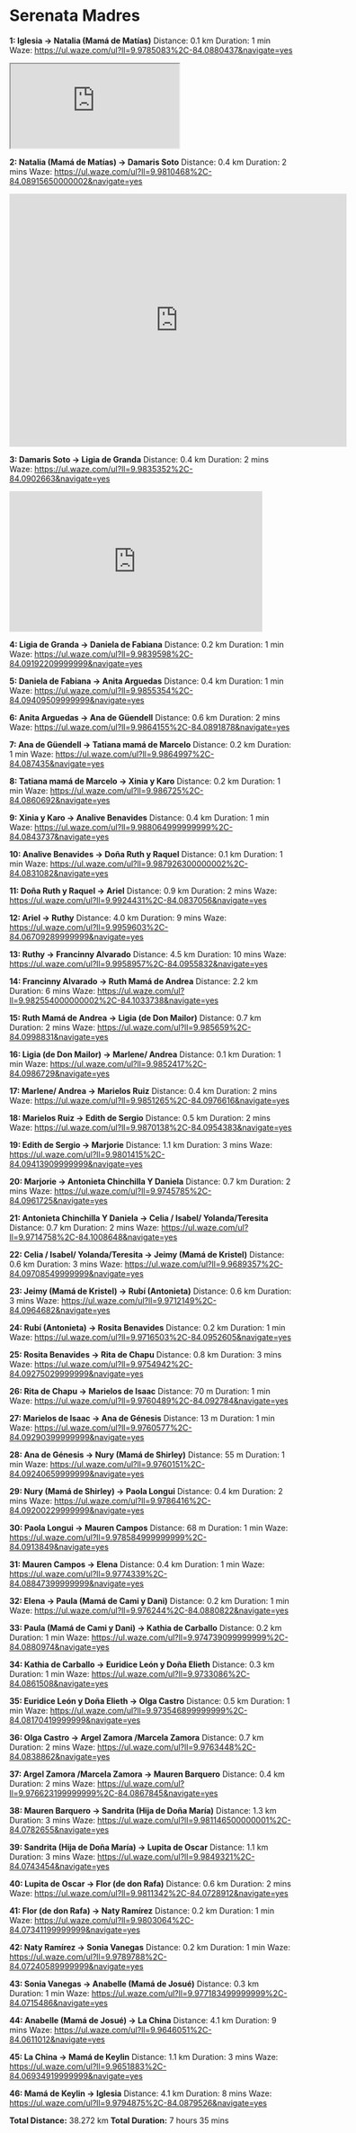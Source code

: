 # Serenata Madres
**1: Iglesia -> Natalia (Mamá de Matías)**
Distance: 0.1 km
Duration: 1 min
Waze: https://ul.waze.com/ul?ll=9.9785083%2C-84.0880437&navigate=yes

<iframe src = "https://maps.google.com/maps?q=9.9785083,-84.0880437&hl=es;z=14&amp;output=embed"></iframe>




**2: Natalia (Mamá de Matías) -> Damaris Soto**
Distance: 0.4 km
Duration: 2 mins
Waze: https://ul.waze.com/ul?ll=9.9810468%2C-84.08915650000002&navigate=yes
<iframe src="https://www.google.com/maps/embed?pb=!1m17!1m12!1m3!1d3929.4999815966908!2d-84.09532522496913!3d9.975494190128682!2m3!1f0!2f0!3f0!3m2!1i1024!2i768!4f13.1!3m2!1m1!2zOcKwNTgnMzEuOCJOIDg0wrAwNSczMy45Ilc!5e0!3m2!1sen!2scr!4v1723641787852!5m2!1sen!2scr" width="600" height="450" style="border:0;" allowfullscreen="" loading="lazy" referrerpolicy="no-referrer-when-downgrade"></iframe>

**3: Damaris Soto -> Ligia de Granda**
Distance: 0.4 km
Duration: 2 mins
Waze: https://ul.waze.com/ul?ll=9.9835352%2C-84.0902663&navigate=yes

<iframe
  width="450"
  height="250"
  frameborder="0" style="border:0"
  referrerpolicy="no-referrer-when-downgrade"
  src="https://www.google.com/maps/embed/v1/search?key=AIzaSyCmMAR_zQjkBg5u66GUnou9-AHH7iQvsjQ&q=9.9785083,-84.0880437"
  allowfullscreen>
</iframe>

**4: Ligia de Granda -> Daniela de Fabiana**
Distance: 0.2 km
Duration: 1 min
Waze: https://ul.waze.com/ul?ll=9.9839598%2C-84.09192209999999&navigate=yes

**5: Daniela de Fabiana -> Anita Arguedas**
Distance: 0.4 km
Duration: 1 min
Waze: https://ul.waze.com/ul?ll=9.9855354%2C-84.09409509999999&navigate=yes

**6: Anita Arguedas -> Ana de Güendell**
Distance: 0.6 km
Duration: 2 mins
Waze: https://ul.waze.com/ul?ll=9.9864155%2C-84.0891878&navigate=yes

**7: Ana de Güendell -> Tatiana mamá de Marcelo**
Distance: 0.2 km
Duration: 1 min
Waze: https://ul.waze.com/ul?ll=9.9864997%2C-84.087435&navigate=yes

**8: Tatiana mamá de Marcelo -> Xinia y Karo**
Distance: 0.2 km
Duration: 1 min
Waze: https://ul.waze.com/ul?ll=9.986725%2C-84.0860692&navigate=yes

**9: Xinia y Karo -> Analive Benavides**
Distance: 0.4 km
Duration: 1 min
Waze: https://ul.waze.com/ul?ll=9.988064999999999%2C-84.0843737&navigate=yes

**10: Analive Benavides -> Doña Ruth y Raquel**
Distance: 0.1 km
Duration: 1 min
Waze: https://ul.waze.com/ul?ll=9.987926300000002%2C-84.0831082&navigate=yes

**11: Doña Ruth y Raquel -> Ariel**
Distance: 0.9 km
Duration: 2 mins
Waze: https://ul.waze.com/ul?ll=9.9924431%2C-84.0837056&navigate=yes

**12: Ariel -> Ruthy**
Distance: 4.0 km
Duration: 9 mins
Waze: https://ul.waze.com/ul?ll=9.9959603%2C-84.06709289999999&navigate=yes

**13: Ruthy -> Francinny Alvarado**
Distance: 4.5 km
Duration: 10 mins
Waze: https://ul.waze.com/ul?ll=9.9958957%2C-84.0955832&navigate=yes

**14: Francinny Alvarado -> Ruth Mamá de Andrea**
Distance: 2.2 km
Duration: 6 mins
Waze: https://ul.waze.com/ul?ll=9.982554000000002%2C-84.1033738&navigate=yes

**15: Ruth Mamá de Andrea -> Ligia (de Don Mailor)**
Distance: 0.7 km
Duration: 2 mins
Waze: https://ul.waze.com/ul?ll=9.985659%2C-84.0998831&navigate=yes

**16: Ligia (de Don Mailor) -> Marlene/ Andrea**
Distance: 0.1 km
Duration: 1 min
Waze: https://ul.waze.com/ul?ll=9.9852417%2C-84.0986729&navigate=yes

**17: Marlene/ Andrea -> Marielos Ruiz**
Distance: 0.4 km
Duration: 2 mins
Waze: https://ul.waze.com/ul?ll=9.9851265%2C-84.0976616&navigate=yes

**18: Marielos Ruiz -> Edith de Sergio**
Distance: 0.5 km
Duration: 2 mins
Waze: https://ul.waze.com/ul?ll=9.9870138%2C-84.0954383&navigate=yes

**19: Edith de Sergio -> Marjorie**
Distance: 1.1 km
Duration: 3 mins
Waze: https://ul.waze.com/ul?ll=9.9801415%2C-84.09413909999999&navigate=yes

**20: Marjorie -> Antonieta Chinchilla Y Daniela**
Distance: 0.7 km
Duration: 2 mins
Waze: https://ul.waze.com/ul?ll=9.9745785%2C-84.0961725&navigate=yes

**21: Antonieta Chinchilla Y Daniela -> Celia / Isabel/ Yolanda/Teresita**
Distance: 0.7 km
Duration: 2 mins
Waze: https://ul.waze.com/ul?ll=9.9714758%2C-84.1008648&navigate=yes

**22: Celia / Isabel/ Yolanda/Teresita -> Jeimy (Mamá de Kristel)**
Distance: 0.6 km
Duration: 3 mins
Waze: https://ul.waze.com/ul?ll=9.9689357%2C-84.09708549999999&navigate=yes

**23: Jeimy (Mamá de Kristel) -> Rubí (Antonieta)**
Distance: 0.6 km
Duration: 3 mins
Waze: https://ul.waze.com/ul?ll=9.9712149%2C-84.0964682&navigate=yes

**24: Rubí (Antonieta) -> Rosita Benavides**
Distance: 0.2 km
Duration: 1 min
Waze: https://ul.waze.com/ul?ll=9.9716503%2C-84.0952605&navigate=yes

**25: Rosita Benavides -> Rita de Chapu**
Distance: 0.8 km
Duration: 3 mins
Waze: https://ul.waze.com/ul?ll=9.9754942%2C-84.09275029999999&navigate=yes

**26: Rita de Chapu -> Marielos de Isaac**
Distance: 70 m
Duration: 1 min
Waze: https://ul.waze.com/ul?ll=9.9760489%2C-84.092784&navigate=yes

**27: Marielos de Isaac -> Ana de Génesis**
Distance: 13 m
Duration: 1 min
Waze: https://ul.waze.com/ul?ll=9.9760577%2C-84.09290399999999&navigate=yes

**28: Ana de Génesis -> Nury (Mamá de Shirley)**
Distance: 55 m
Duration: 1 min
Waze: https://ul.waze.com/ul?ll=9.9760151%2C-84.09240659999999&navigate=yes

**29: Nury (Mamá de Shirley) -> Paola Longui**
Distance: 0.4 km
Duration: 2 mins
Waze: https://ul.waze.com/ul?ll=9.9786416%2C-84.09200229999999&navigate=yes

**30: Paola Longui -> Mauren Campos**
Distance: 68 m
Duration: 1 min
Waze: https://ul.waze.com/ul?ll=9.978584999999999%2C-84.0913849&navigate=yes

**31: Mauren Campos -> Elena**
Distance: 0.4 km
Duration: 1 min
Waze: https://ul.waze.com/ul?ll=9.9774339%2C-84.08847399999999&navigate=yes

**32: Elena -> Paula (Mamá de Cami y Dani)**
Distance: 0.2 km
Duration: 1 min
Waze: https://ul.waze.com/ul?ll=9.976244%2C-84.0880822&navigate=yes

**33: Paula (Mamá de Cami y Dani) -> Kathia de Carballo**
Distance: 0.2 km
Duration: 1 min
Waze: https://ul.waze.com/ul?ll=9.974739099999999%2C-84.0880974&navigate=yes

**34: Kathia de Carballo -> Euridice León y Doña Elieth**
Distance: 0.3 km
Duration: 1 min
Waze: https://ul.waze.com/ul?ll=9.9733086%2C-84.0861508&navigate=yes

**35: Euridice León y Doña Elieth -> Olga Castro**
Distance: 0.5 km
Duration: 1 min
Waze: https://ul.waze.com/ul?ll=9.973546899999999%2C-84.08170419999999&navigate=yes

**36: Olga Castro -> Argel Zamora /Marcela Zamora**
Distance: 0.7 km
Duration: 2 mins
Waze: https://ul.waze.com/ul?ll=9.9763448%2C-84.0838862&navigate=yes

**37: Argel Zamora /Marcela Zamora -> Mauren Barquero**
Distance: 0.4 km
Duration: 2 mins
Waze: https://ul.waze.com/ul?ll=9.976623199999999%2C-84.0867845&navigate=yes

**38: Mauren Barquero -> Sandrita (Hija de Doña María)**
Distance: 1.3 km
Duration: 3 mins
Waze: https://ul.waze.com/ul?ll=9.981146500000001%2C-84.0782655&navigate=yes

**39: Sandrita (Hija de Doña María) -> Lupita de Oscar**
Distance: 1.1 km
Duration: 3 mins
Waze: https://ul.waze.com/ul?ll=9.9849321%2C-84.0743454&navigate=yes

**40: Lupita de Oscar -> Flor (de don Rafa)**
Distance: 0.6 km
Duration: 2 mins
Waze: https://ul.waze.com/ul?ll=9.9811342%2C-84.0728912&navigate=yes

**41: Flor (de don Rafa) -> Naty Ramírez**
Distance: 0.2 km
Duration: 1 min
Waze: https://ul.waze.com/ul?ll=9.9803064%2C-84.07341199999999&navigate=yes

**42: Naty Ramírez -> Sonia Vanegas**
Distance: 0.2 km
Duration: 1 min
Waze: https://ul.waze.com/ul?ll=9.9789788%2C-84.07240589999999&navigate=yes

**43: Sonia Vanegas -> Anabelle (Mamá de Josué)**
Distance: 0.3 km
Duration: 1 min
Waze: https://ul.waze.com/ul?ll=9.977183499999999%2C-84.0715486&navigate=yes

**44: Anabelle (Mamá de Josué) -> La China**
Distance: 4.1 km
Duration: 9 mins
Waze: https://ul.waze.com/ul?ll=9.9646051%2C-84.0611012&navigate=yes

**45: La China -> Mamá de Keylin**
Distance: 1.1 km
Duration: 3 mins
Waze: https://ul.waze.com/ul?ll=9.9651883%2C-84.06934919999999&navigate=yes

**46: Mamá de Keylin -> Iglesia**
Distance: 4.1 km
Duration: 8 mins
Waze: https://ul.waze.com/ul?ll=9.9794875%2C-84.0879526&navigate=yes


**Total Distance:** 38.272 km
**Total Duration:** 7 hours 35 mins
